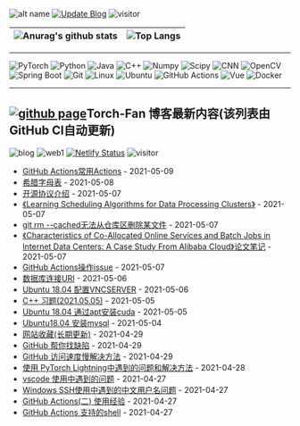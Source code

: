 ![alt name](https://img.shields.io/badge/fan%20qiliang-NanKai-orange)  [![Update Blog](https://github.com/QiliangFan/QiliangFan/actions/workflows/update_blog.yml/badge.svg)](https://github.com/QiliangFan/QiliangFan/actions/workflows/update_blog.yml) ![visitor](https://img.shields.io/badge/dynamic/json?url=https://runkit.io/qiliangfan/github-busuanzi/branches/master&query=$.site_uv&label=visitor)


| ![Anurag's github stats](https://github-readme-stats.vercel.app/api?username=QiliangFan&show_icons=true&theme=dracula)  | ![Top Langs](https://github-readme-stats.vercel.app/api/top-langs/?username=QiliangFan&layout=compact) |
| --| ---|

---

![PyTorch](https://img.shields.io/static/v1?label=&message=PyTorch&color=%3CCOLOR%3E&logo=PyTorch) 
![Python](https://img.shields.io/static/v1?style=flat&logo=Python&label=&message=Python&color=9cf)
![Java](https://img.shields.io/static/v1?style=flat&logo=Java&label=&message=Java&color=blueviolet)
![C++](https://img.shields.io/static/v1?style=flat&logo=C%2B%2B&label=&message=c%2B%2B&color=important)
![Numpy](https://img.shields.io/static/v1?style=flat&logo=Numpy&label=&message=Numpy&color=yellow)
![Scipy](https://img.shields.io/static/v1?style=flat&logo=Scipy&label=&message=Scipy&color=blue)
![CNN](https://img.shields.io/static/v1?style=flat&logo=CNN&label=&message=CNN&color=critical)
![OpenCV](https://img.shields.io/static/v1?style=flat&logo=OpenCV&label=&message=OpenCV&color=%235c3ee8)
![Spring Boot](https://img.shields.io/static/v1?style=flat&logo=Spring&label=&message=Spring%20Boot&color=blue)
![Git](https://img.shields.io/static/v1?style=flat&logo=Git&label=&message=Git&color=%236DB33F)
![Linux](https://img.shields.io/static/v1?style=flat&logo=Linux&label=&message=Linux&color=9cf)
![Ubuntu](https://img.shields.io/static/v1?style=flat&logo=Ubuntu&label=&message=Ubuntu&color=%23395420)
![GitHub Actions](https://img.shields.io/static/v1?style=flat&logo=GitHub%20Actions&label=&message=GitHub%20Actions&color=%23212121)
![Vue](https://img.shields.io/static/v1?style=flat&logo=Vue.js&label=&message=Vue.js&color=%23212121)
![Docker](https://img.shields.io/static/v1?style=flat&logo=Docker&label=&message=Docker&color=yellow)




---

## [![github page](https://img.shields.io/github/deployments/qiliangfan/qiliangfan.github.io/github-pages?style=for-the-badge)](https://github.com/QiliangFan/qiliangfan.github.io)Torch-Fan 博客最新内容(该列表由GitHub CI自动更新)

![blog](https://img.shields.io/website?logo=Netlify&url=https%3A%2F%2Ftorch-fan.netlify.app%2F) ![web1](https://img.shields.io/mozilla-observatory/grade-score/torch-fan.netlify.app?logo=Netlify&publish) 
[![Netlify Status](https://api.netlify.com/api/v1/badges/7db7e56b-8baa-4768-970f-00e58f6cdb5d/deploy-status)](https://app.netlify.com/sites/torch-fan/deploys)
![visitor](https://img.shields.io/badge/dynamic/json?url=https://runkit.io/qiliangfan/busuanzi/branches/master&query=$.site_uv&label=visitor)

<!-- START_SECTION:blog -->
* <a href='https://www.torch-fan.site/20210509/github-actions-chang-yong-actions/' target='_blank'>GitHub Actions常用Actions</a> - 2021-05-09
* <a href='https://www.torch-fan.site/20210508/xi-la-zi-mu-biao/' target='_blank'>希腊字母表</a> - 2021-05-08
* <a href='https://www.torch-fan.site/20210507/kai-yuan-xie-yi-jie-shao/' target='_blank'>开源协议介绍</a> - 2021-05-07
* <a href='https://www.torch-fan.site/20210507/learning-scheduling-algorithms-for-data-processing-clusters/' target='_blank'>《Learning Scheduling Algorithms for Data Processing Clusters》</a> - 2021-05-07
* <a href='https://www.torch-fan.site/20210507/git-rm-cached-wu-fa-cong-cang-ku-qu-shan-chu-mou-wen-jian/' target='_blank'>git rm --cached无法从仓库区删除某文件</a> - 2021-05-07
* <a href='https://www.torch-fan.site/20210507/characteristics-of-co-allocated-online-services-and-batch-jobs-in-internet-data-centers-a-case-study-from-alibaba-cloud-lun-wen-bi-ji/' target='_blank'>《Characteristics of Co-Allocated Online Services and Batch Jobs in Internet Data Centers: A Case Study From Alibaba Cloud》论文笔记</a> - 2021-05-07
* <a href='https://www.torch-fan.site/20210507/github-actions-cao-zuo-issue/' target='_blank'>GitHub Actions操作issue</a> - 2021-05-07
* <a href='https://www.torch-fan.site/20210506/shu-ju-ku-lian-jie-uri/' target='_blank'>数据库连接URI</a> - 2021-05-06
* <a href='https://www.torch-fan.site/20210506/ubuntu-18-04-pei-zhi-vncserver/' target='_blank'>Ubuntu 18.04 配置VNCSERVER</a> - 2021-05-06
* <a href='https://www.torch-fan.site/20210505/c-xi-ti-2021-05-05/' target='_blank'>C++ 习题(2021.05.05)</a> - 2021-05-05
* <a href='https://www.torch-fan.site/20210505/ubuntu-18-04-tong-guo-apt-an-zhuang-cuda/' target='_blank'>Ubuntu 18.04 通过apt安装cuda</a> - 2021-05-05
* <a href='https://www.torch-fan.site/20210504/ubuntu18-04-an-zhuang-mysql/' target='_blank'>Ubuntu18.04 安装mysql</a> - 2021-05-04
* <a href='https://www.torch-fan.site/20210429/wang-zhan-shou-cang/' target='_blank'>网站收藏(长期更新)</a> - 2021-04-29
* <a href='https://www.torch-fan.site/20210429/github-bang-ni-zhao-que-xian/' target='_blank'>GitHub 帮你找缺陷</a> - 2021-04-29
* <a href='https://www.torch-fan.site/20210429/github-fang-wen-su-du-man-jie-jue-fang-fa/' target='_blank'>GitHub 访问速度慢解决方法</a> - 2021-04-29
* <a href='https://www.torch-fan.site/20210428/shi-yong-pytorch-lightning-zhong-yu-dao-de-wen-ti-he-jie-jue-fang-fa/' target='_blank'>使用 PyTorch Lightning中遇到的问题和解决方法</a> - 2021-04-28
* <a href='https://www.torch-fan.site/20210427/vscode-shi-yong-zhong-yu-dao-de-wen-ti/' target='_blank'>vscode 使用中遇到的问题</a> - 2021-04-27
* <a href='https://www.torch-fan.site/20210427/windows-ssh-shi-yong-zhong-yu-dao-de-zhong-wen-yong-hu-ming-wen-ti/' target='_blank'>Windows SSH使用中遇到的中文用户名问题</a> - 2021-04-27
* <a href='https://www.torch-fan.site/20210427/github-actions-er-shi-yong-jing-yan/' target='_blank'>GitHub Actions(二) 使用经验</a> - 2021-04-27
* <a href='https://www.torch-fan.site/20210427/github-actions-zhi-chi-de-shell/' target='_blank'>GitHub Actions 支持的shell</a> - 2021-04-27
<!-- END_SECTION:blog -->